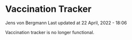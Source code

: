 Vaccination Tracker
================
Jens von Bergmann
Last updated at 22 April, 2022 - 18:06

Vaccination tracker is no longer functional.
